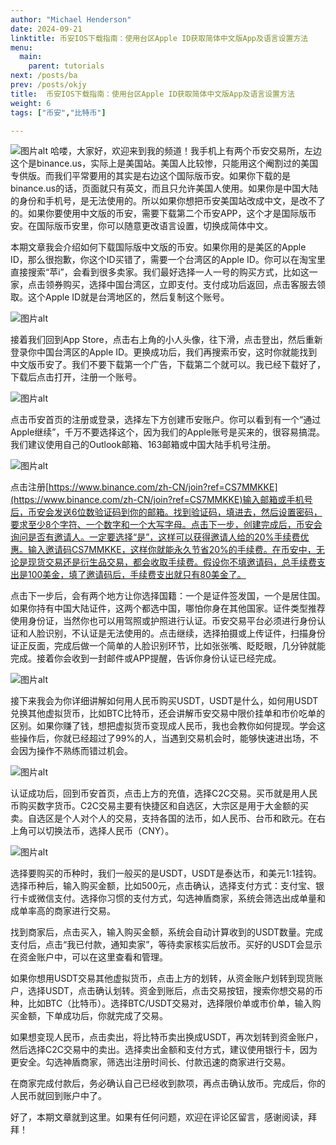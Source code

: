 ```yaml
---
author: "Michael Henderson"
date: 2024-09-21
linktitle: 币安IOS下载指南：使用台区Apple ID获取简体中文版App及语言设置方法
menu:
  main:
    parent: tutorials
next: /posts/ba
prev: /posts/okjy
title:  币安IOS下载指南：使用台区Apple ID获取简体中文版App及语言设置方法
weight: 6
tags: ["币安","比特币"]

---
```


![图片alt](https://s21.ax1x.com/2024/09/21/pAMMgvq.png "图片title")
哈喽，大家好，欢迎来到我的频道！我手机上有两个币安交易所，左边这个是binance.us，实际上是美国站。美国人比较惨，只能用这个阉割过的美国专供版。而我们平常要用的其实是右边这个国际版币安。如果你下载的是binance.us的话，页面就只有英文，而且只允许美国人使用。如果你是中国大陆的身份和手机号，是无法使用的。所以如果你想把币安美国站改成中文，是改不了的。如果你要使用中文版的币安，需要下载第二个币安APP，这个才是国际版币安。在国际版币安里，你可以随意更改语言设置，切换成简体中文。

本期文章我会介绍如何下载国际版中文版的币安。如果你用的是美区的Apple ID，那么很抱歉，你这个ID买错了，需要一个台湾区的Apple ID。你可以在淘宝里直接搜索“苹i”，会看到很多卖家。我们最好选择一人一号的购买方式，比如这一家，点击领券购买，选择中国台湾区，立即支付。支付成功后返回，点击客服去领取。这个Apple ID就是台湾地区的，然后复制这个账号。

![图片alt](https://s21.ax1x.com/2024/09/21/pAMMc2n.png "图片title")

接着我们回到App Store，点击右上角的小人头像，往下滑，点击登出，然后重新登录你中国台湾区的Apple ID。更换成功后，我们再搜索币安，这时你就能找到中文版币安了。我们不要下载第一个广告，下载第二个就可以。我已经下载好了，下载后点击打开，注册一个账号。

![图片alt](https://s21.ax1x.com/2024/09/21/pAMMBVS.png "图片title")

点击币安首页的注册或登录，选择左下方创建币安账户。你可以看到有一个“通过Apple继续”，千万不要选择这个，因为我们的Apple账号是买来的，很容易搞混。我们建议使用自己的Outlook邮箱、163邮箱或中国大陆手机号注册。

![图片alt](https://s21.ax1x.com/2024/09/21/pAMMwb8.png "图片title")

点击注册[https://www.binance.com/zh-CN/join?ref=CS7MMKKE](https://www.binance.com/zh-CN/join?ref=CS7MMKKE)输入邮箱或手机号后，币安会发送6位数验证码到你的邮箱。找到验证码，填进去，然后设置密码，要求至少8个字符、一个数字和一个大写字母。点击下一步，创建完成后，币安会询问是否有邀请人。一定要选择“是”，这样可以获得邀请人给的20%手续费优惠。输入邀请码CS7MMKKE，这样你就能永久节省20%的手续费。在币安中，无论是现货交易还是衍生品交易，都会收取手续费。假设你不填邀请码，总手续费支出是100美金，填了邀请码后，手续费支出就只有80美金了。

点击下一步后，会有两个地方让你选择国籍：一个是证件签发国，一个是居住国。如果你持有中国大陆证件，这两个都选中国，哪怕你身在其他国家。证件类型推荐使用身份证，当然你也可以用驾照或护照进行认证。币安交易平台必须进行身份认证和人脸识别，不认证是无法使用的。点击继续，选择拍摄或上传证件，扫描身份证正反面，完成后做一个简单的人脸识别环节，比如张张嘴、眨眨眼，几分钟就能完成。接着你会收到一封邮件或APP提醒，告诉你身份认证已经完成。

![图片alt](https://s21.ax1x.com/2024/09/21/pAMMDUg.png "图片title")

接下来我会为你详细讲解如何用人民币购买USDT，USDT是什么，如何用USDT兑换其他虚拟货币，比如BTC比特币，还会讲解币安交易中限价挂单和市价吃单的区别。如果你赚了钱，想把虚拟货币变现成人民币，我也会教你如何提现。学会这些操作后，你就已经超过了99%的人，当遇到交易机会时，能够快速进出场，不会因为操作不熟练而错过机会。

![图片alt](https://s21.ax1x.com/2024/09/21/pAMMyCj.png "图片title")

认证成功后，回到币安首页，点击上方的充值，选择C2C交易。买币就是用人民币购买数字货币。C2C交易主要有快捷区和自选区，大宗区是用于大金额的买卖。自选区是个人对个人的交易，支持各国的法币，如人民币、台币和欧元。在右上角可以切换法币，选择人民币（CNY）。

![图片alt](https://s21.ax1x.com/2024/09/21/pAMM68s.png "图片title")

选择要购买的币种时，我们一般买的是USDT，USDT是泰达币，和美元1:1挂钩。选择币种后，输入购买金额，比如500元，点击确认，选择支付方式：支付宝、银行卡或微信支付。选择你习惯的支付方式，勾选神盾商家，系统会筛选出成单量和成单率高的商家进行交易。


找到商家后，点击买入，输入购买金额，系统会自动计算收到的USDT数量。完成支付后，点击“我已付款，通知卖家”，等待卖家核实后放币。买好的USDT会显示在资金账户中，可以在这里查看和管理。


如果你想用USDT交易其他虚拟货币，点击上方的划转，从资金账户划转到现货账户，选择USDT，点击确认划转。资金到账后，点击交易按钮，搜索你想交易的币种，比如BTC（比特币）。选择BTC/USDT交易对，选择限价单或市价单，输入购买金额，下单成功后，你就完成了交易。


如果想变现人民币，点击卖出，将比特币卖出换成USDT，再次划转到资金账户，然后选择C2C交易中的卖出。选择卖出金额和支付方式，建议使用银行卡，因为更安全。勾选神盾商家，筛选出注册时间长、付款迅速的商家进行交易。

在商家完成付款后，务必确认自己已经收到款项，再点击确认放币。完成后，你的人民币就回到账户中了。

好了，本期文章就到这里。如果有任何问题，欢迎在评论区留言，感谢阅读，拜拜！